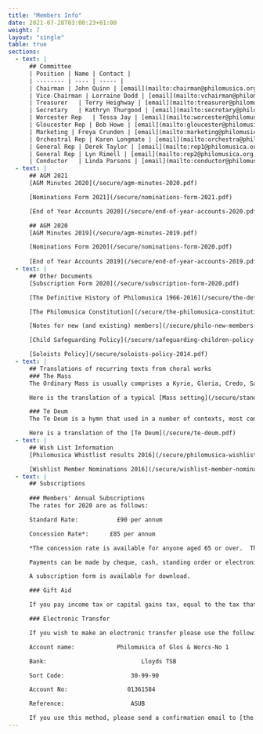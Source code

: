 ```yaml
---
title: "Members Info"
date: 2021-07-28T03:00:23+01:00
weight: 7
layout: "single"
table: true
sections:
  - text: |
      ## Committee
      | Position | Name | Contact |
      | -------- | ---- | ----- |
      | Chairman | John Quinn | [email](mailto:chairman@philomusica.org.uk) |
      | Vice-Chairman | Lorraine Dodd | [email](mailto:vchairman@philomusica.org.uk) |
      | Treasurer	| Terry Heighway | [email](mailto:treasurer@philomusica.org.uk) |
      | Secretary	| Kathryn Thurgood | [email](mailto:secretary@philomusica.org.uk) |
      | Worcester Rep	| Tessa Jay | [email](mailto:worcester@philomusica.org.uk) |
      | Gloucester Rep | Bob Howe | [email](mailto:gloucester@philomusica.org.uk) |
      | Marketing | Freya Crunden | [email](mailto:marketing@philomusica.org.uk) |
      | Orchestral Rep | Karen Longmate | [email](mailto:orchestra@philomusica.org.uk) |
      | General Rep | Derek Taylor | [email](mailto:rep1@philomusica.org.uk) |
      | General Rep | Lyn Rimell | [email](mailto:rep2@philomusica.org.uk) |
      | Conductor	| Linda Parsons | [email](mailto:conductor@philomusica.org.uk) |
  - text: |
      ## AGM 2021
      [AGM Minutes 2020](/secure/agm-minutes-2020.pdf)

      [Nominations Form 2021](/secure/nominations-form-2021.pdf)

      [End of Year Accounts 2020](/secure/end-of-year-accounts-2020.pdf)

      ## AGM 2020
      [AGM Minutes 2019](/secure/agm-minutes-2019.pdf)

      [Nominations Form 2020](/secure/nominations-form-2020.pdf)
      
      [End of Year Accounts 2019](/secure/end-of-year-accounts-2019.pdf)
  - text: |
      ## Other Documents
      [Subscription Form 2020](/secure/subscription-form-2020.pdf)

      [The Definitive History of Philomusica 1966-2016](/secure/the-definitive-history-of-philomusica-1966-2016.pdf)

      [The Philomusica Constitution](/secure/the-philomusica-constitution.pdf)

      [Notes for new (and existing) members](/secure/philo-new-members-notes-2017.pdf)

      [Child Safeguarding Policy](/secure/safeguarding-children-policy-and-consent-form.pdf)

      [Soloists Policy](/secure/soloists-policy-2014.pdf)
  - text: |
      ## Translations of recurring texts from choral works
      ### The Mass
      The Ordinary Mass is usually comprises a Kyrie, Gloria, Credo, Sanctus & Benedictus, and Angus Dei, of which the Kyrie, introduced to the west by Pope Sergius in the 8th century, is in Greek rather than Latin:

      Here is the translation of a typical [Mass setting](/secure/standard-mass.pdf)

      ### Te Deum
      The Te Deum is a hymn that used in a number of contexts, most commonly to conclude Matins (one of a number of daily prayers offered by the Church which collectively is called the Divine Office). It is also used for special occasions such as the election of a pope or monarch, a religious profession or the canonisation of a saint.

      Here is a translation of the [Te Deum](/secure/te-deum.pdf)
  - text: |
      ## Wish List Information
      [Philomusica Whistlist results 2016](/secure/philomusica-wishlist-results-2016.pdf)

      [Wishlist Member Nominations 2016](/secure/wishlist-member-nominations-2016.pdf)
  - text: |
      ## Subscriptions
      
      ### Members' Annual Subscriptions
      The rates for 2020 are as follows:

      Standard Rate:           £90 per annum

      Concession Rate*:      £85 per annum

      *The concession rate is available for anyone aged 65 or over.  Those members currently eligible for the 10% discount, but not yet aged 65, will continue to benefit from the reduction.

      Payments can be made by cheque, cash, standing order or electronic transfer.

      A subscription form is available for download.

      ### Gift Aid

      If you pay income tax or capital gains tax, equal to the tax that Philomusica can reclaim (25p in every £1.00), and would like your subscription to be treated as Gift Aid, please complete the relevant section of the form.

      ### Electronic Transfer

      If you wish to make an electronic transfer please use the following details:

      Account name:            Philomusica of Glos & Worcs-No 1

      Bank:                           Lloyds TSB

      Sort Code:                   30-99-90

      Account No:                 01361584

      Reference:                   ASUB

      If you use this method, please send a confirmation email to [the treasurer](mailto:treasurer@philomusica.org.uk) when you complete
---
```



